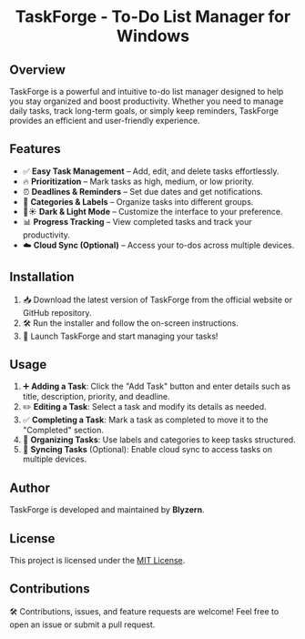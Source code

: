 <h1 align="center">TaskForge - To-Do List Manager for Windows</h1>

  <h2>Overview</h2>
  <p>TaskForge is a powerful and intuitive to-do list manager designed to help you stay organized and boost productivity. Whether you need to manage daily tasks, track long-term goals, or simply keep reminders, TaskForge provides an efficient and user-friendly experience.</p>

  <h2>Features</h2>
  <ul>
      <li>✅ <b>Easy Task Management</b> – Add, edit, and delete tasks effortlessly.</li>
      <li>🔥 <b>Prioritization</b> – Mark tasks as high, medium, or low priority.</li>
      <li>⏰ <b>Deadlines & Reminders</b> – Set due dates and get notifications.</li>
      <li>📂 <b>Categories & Labels</b> – Organize tasks into different groups.</li>
      <li>🌙☀️ <b>Dark & Light Mode</b> – Customize the interface to your preference.</li>
      <li>📊 <b>Progress Tracking</b> – View completed tasks and track your productivity.</li>
      <li>☁️ <b>Cloud Sync (Optional)</b> – Access your to-dos across multiple devices.</li>
  </ul>

  <h2>Installation</h2>
  <ol>
      <li>📥 Download the latest version of TaskForge from the official website or GitHub repository.</li>
      <li>🛠️ Run the installer and follow the on-screen instructions.</li>
      <li>🚀 Launch TaskForge and start managing your tasks!</li>
  </ol>

  <h2>Usage</h2>
  <ol>
      <li>➕ <b>Adding a Task</b>: Click the "Add Task" button and enter details such as title, description, priority, and deadline.</li>
      <li>✏️ <b>Editing a Task</b>: Select a task and modify its details as needed.</li>
      <li>✅ <b>Completing a Task</b>: Mark a task as completed to move it to the "Completed" section.</li>
      <li>📌 <b>Organizing Tasks</b>: Use labels and categories to keep tasks structured.</li>
      <li>🔄 <b>Syncing Tasks</b> (Optional): Enable cloud sync to access tasks on multiple devices.</li>
  </ol>

  <h2>Author</h2>
  <p>TaskForge is developed and maintained by <b>Blyzern</b>.</p>

  <h2>License</h2>
  <p>This project is licensed under the <a href="LICENSE">MIT License</a>.</p>

  <h2>Contributions</h2>
  <p>🛠️ Contributions, issues, and feature requests are welcome! Feel free to open an issue or submit a pull request.</p>
